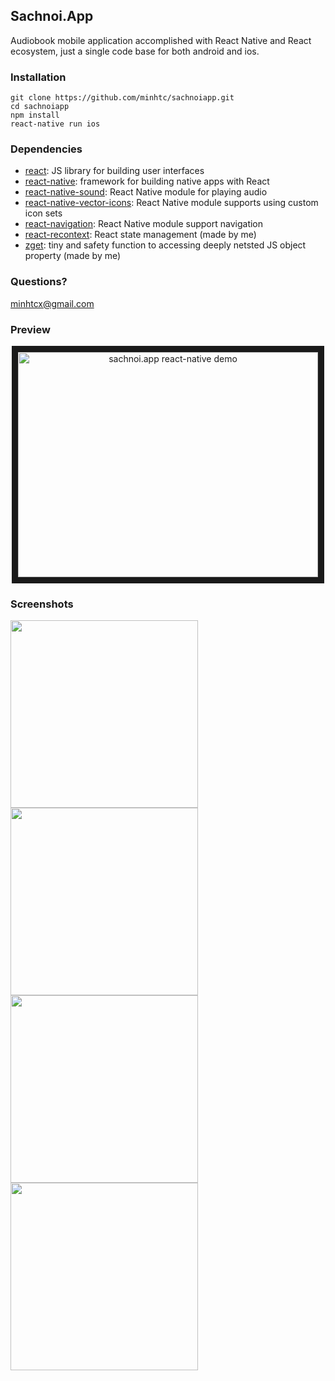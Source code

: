 ## Sachnoi.App

Audiobook mobile application accomplished with React Native and React ecosystem, just a single code base for both android and ios.

### Installation

    git clone https://github.com/minhtc/sachnoiapp.git
    cd sachnoiapp
    npm install
    react-native run ios

### Dependencies

- [react](https://github.com/facebook/react): JS library for building user interfaces
- [react-native](https://github.com/facebook/react-native): framework for building native apps with React
- [react-native-sound](https://github.com/zmxv/react-native-sound): React Native module for playing audio
- [react-native-vector-icons](https://github.com/oblador/react-native-vector-icons): React Native module supports using custom icon sets
- [react-navigation](https://github.com/react-navigation/react-navigation/): React Native module support navigation
- [react-recontext](https://github.com/minhtc/react-recontext): React state management (made by me)
- [zget](https://www.npmjs.com/package/zget): tiny and safety function to accessing deeply netsted JS object property (made by me)

### Questions?

minhtcx@gmail.com

### Preview

<center><a href="http://www.youtube.com/watch?feature=player_embedded&v=GT63VkgRins" target="_blank"><img src="http://img.youtube.com/vi/GT63VkgRins/0.jpg" alt="sachnoi.app react-native demo" width="480" height="360" border="10" /></a></center>

### Screenshots

<img src="https://raw.githubusercontent.com/minhtc/sachnoiapp/master/screenshots/ss1.png" width="300">
<img src="https://raw.githubusercontent.com/minhtc/sachnoiapp/master/screenshots/ss2.png" width="300">
<img src="https://raw.githubusercontent.com/minhtc/sachnoiapp/master/screenshots/ss3.png" width="300">
<img src="https://raw.githubusercontent.com/minhtc/sachnoiapp/master/screenshots/ss4.png" width="300">
